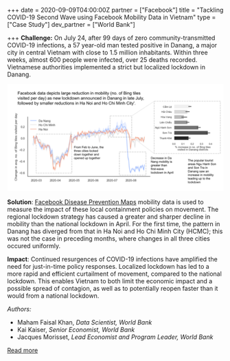 +++
date = 2020-09-09T04:00:00Z
partner = ["Facebook"]
title = "Tackling COVID-19 Second Wave using Facebook Mobility Data in Vietnam"
type = ["Case Study"]
dev_partner = ["World Bank"]

+++
**Challenge:** On July 24, after 99 days of zero community-transmitted COVID-19 infections, a 57 year-old man tested positive in Danang, a major city in central Vietnam with close to 1.5 million inhabitants. Within three weeks, almost 600 people were infected, over 25 deaths recorded. Vietnamese authorities implemented a strict but localized lockdown in Danang.

![Vietnam Facebook Mobility Analysis](/fb-vietnam.png)

**Solution**: [Facebook Disease Prevention Maps](https://dataforgood.fb.com/tools/disease-prevention-maps/) mobility data is used to measure the impact of these local containment policies on movement. The regional lockdown strategy has caused a greater and sharper decline in mobility than the national lockdown in April. For the first time, the pattern in Danang has diverged from that in Ha Noi and Ho Chi Minh City (HCMC); this was not the case in preceding months, where changes in all three cities occured uniformly.

**Impact**: Continued resurgences of COVID-19 infections have amplified the need for just-in-time policy responses. Localized lockdown has led to a more rapid and efficient curtailment of movement, compared to the national lockdown. This enables Vietnam to both limit the economic impact and a possible spread of contagion, as well as to potentially reopen faster than it would from a national lockdown.

_Authors:_

* Maham Faisal Khan, _Data Scientist, World Bank_
* Kai Kaiser, _Senior Economist, World Bank_
* Jacques Morisset, _Lead Economist and Program Leader, World Bank_

[Read more](https://blogs.worldbank.org/eastasiapacific/confronting-covid-19-second-waves-how-big-data-good-can-inform-policy-vietnam)
